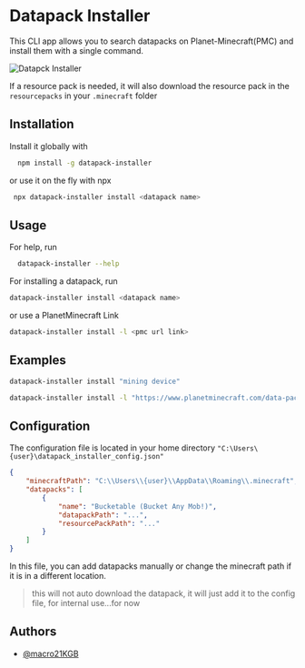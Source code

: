 # Datapack Installer

This CLI app allows you to search datapacks on Planet-Minecraft(PMC) and install them with a single command.

![Datapck Installer](https://user-images.githubusercontent.com/37043239/202900249-33f71abd-a799-4e22-b55f-1540c0bb19e4.gif)

If a resource pack is needed, it will also download the resource pack in the `resourcepacks` in your `.minecraft` folder 

## Installation

Install it globally with

```bash
  npm install -g datapack-installer
```
or use it on the fly with npx

```bash
 npx datapack-installer install <datapack name>
```
## Usage

For help, run

```bash
  datapack-installer --help
```
For installing a datapack, run


```bash
datapack-installer install <datapack name>
```
or use a PlanetMinecraft Link

```bash
datapack-installer install -l <pmc url link>
```
## Examples

```bash
datapack-installer install "mining device"
```
```bash
datapack-installer install -l "https://www.planetminecraft.com/data-pack/mining-device/"
```

## Configuration

The configuration file is located in your home directory `"C:\Users\{user}\datapack_installer_config.json"`

```json
{
    "minecraftPath": "C:\\Users\\{user}\\AppData\\Roaming\\.minecraft",
    "datapacks": [
        {
            "name": "Bucketable (Bucket Any Mob!)",
            "datapackPath": "...",
            "resourcePackPath": "..."
        }
    ]
}
```
In this file, you can add datapacks manually or change the minecraft path if it is in a different location.

> this will not auto download the datapack, it will just add it to the config file, for internal use...for now

## Authors

- [@macro21KGB](https://mariodeluca.netlify.app/)

